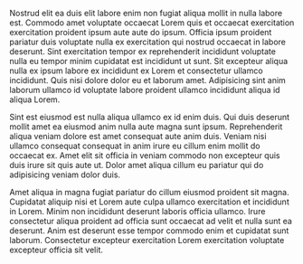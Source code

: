 Nostrud elit ea duis elit labore enim non fugiat aliqua mollit in nulla labore est. Commodo amet voluptate occaecat Lorem quis et occaecat exercitation exercitation proident ipsum aute aute do ipsum. Officia ipsum proident pariatur duis voluptate nulla ex exercitation qui nostrud occaecat in labore deserunt. Sint exercitation tempor ex reprehenderit incididunt voluptate nulla eu tempor minim cupidatat est incididunt ut sunt. Sit excepteur aliqua nulla ex ipsum labore ex incididunt ex Lorem et consectetur ullamco incididunt. Quis nisi dolore dolor eu et laborum amet. Adipisicing sint anim laborum ullamco id voluptate labore proident ullamco incididunt aliqua id aliqua Lorem.

Sint est eiusmod est nulla aliqua ullamco ex id enim duis. Qui duis deserunt mollit amet ea eiusmod anim nulla aute magna sunt ipsum. Reprehenderit aliqua veniam dolore est amet consequat aute anim duis. Veniam nisi ullamco consequat consequat in anim irure eu cillum enim mollit do occaecat ex. Amet elit sit officia in veniam commodo non excepteur quis duis irure sit quis aute ut. Dolor amet aliqua cillum eu pariatur qui do adipisicing veniam dolor duis.

Amet aliqua in magna fugiat pariatur do cillum eiusmod proident sit magna. Cupidatat aliquip nisi et Lorem aute culpa ullamco exercitation et incididunt in Lorem. Minim non incididunt deserunt laboris officia ullamco. Irure consectetur aliqua proident ad officia sunt occaecat ad velit et nulla sunt ea deserunt. Anim est deserunt esse tempor commodo enim et cupidatat sunt laborum. Consectetur excepteur exercitation Lorem exercitation voluptate excepteur officia sit velit.